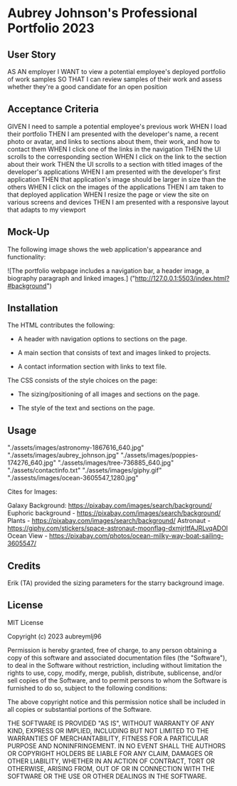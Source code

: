 # Aubrey Johnson's Professional Portfolio 2023

## User Story

AS AN employer
I WANT to view a potential employee's deployed portfolio of work samples
SO THAT I can review samples of their work and assess whether they're a good candidate for an open position

## Acceptance Criteria

GIVEN I need to sample a potential employee's previous work
WHEN I load their portfolio
THEN I am presented with the developer's name, a recent photo or avatar, and links to sections about them, their work, and how to contact them
WHEN I click one of the links in the navigation
THEN the UI scrolls to the corresponding section
WHEN I click on the link to the section about their work
THEN the UI scrolls to a section with titled images of the developer's applications
WHEN I am presented with the developer's first application
THEN that application's image should be larger in size than the others
WHEN I click on the images of the applications
THEN I am taken to that deployed application
WHEN I resize the page or view the site on various screens and devices
THEN I am presented with a responsive layout that adapts to my viewport


## Mock-Up

The following image shows the web application's appearance and functionality:

![The portfolio webpage includes a navigation bar, a header image, a biography paragraph and linked images.] ("http://127.0.0.1:5503/index.html?#background")


## Installation

The HTML contributes the following:

- A header with navigation options to sections on the page.

- A main section that consists of text and images linked to projects.

- A contact information section with links to text file.

The CSS consists of the style choices on the page:

- The sizing/positioning of all images and sections on the page.

- The style of the text and sections on the page.

## Usage

"./assets/images/astronomy-1867616_640.jpg"
"./assets/images/aubrey_johnson.jpg"
"./assets/images/poppies-174276_640.jpg"
"./assets/images/tree-736885_640.jpg"
"./assets/contactinfo.txt"
"./assets/images/giphy.gif"
"./assests/images/ocean-3605547_1280.jpg" 

Cites for Images:

Galaxy Background: https://pixabay.com/images/search/background/
Euphoric background - https://pixabay.com/images/search/background/
Plants - https://pixabay.com/images/search/background/
Astronaut - https://giphy.com/stickers/space-astronaut-moonflag-dxmjrltfAJRLvqADOl  
Ocean View - https://pixabay.com/photos/ocean-milky-way-boat-sailing-3605547/


## Credits

Erik (TA) provided the sizing parameters for the starry background image.

## License

MIT License

Copyright (c) 2023 aubreymlj96

Permission is hereby granted, free of charge, to any person obtaining a copy
of this software and associated documentation files (the "Software"), to deal
in the Software without restriction, including without limitation the rights
to use, copy, modify, merge, publish, distribute, sublicense, and/or sell
copies of the Software, and to permit persons to whom the Software is
furnished to do so, subject to the following conditions:

The above copyright notice and this permission notice shall be included in all
copies or substantial portions of the Software.

THE SOFTWARE IS PROVIDED "AS IS", WITHOUT WARRANTY OF ANY KIND, EXPRESS OR
IMPLIED, INCLUDING BUT NOT LIMITED TO THE WARRANTIES OF MERCHANTABILITY,
FITNESS FOR A PARTICULAR PURPOSE AND NONINFRINGEMENT. IN NO EVENT SHALL THE
AUTHORS OR COPYRIGHT HOLDERS BE LIABLE FOR ANY CLAIM, DAMAGES OR OTHER
LIABILITY, WHETHER IN AN ACTION OF CONTRACT, TORT OR OTHERWISE, ARISING FROM,
OUT OF OR IN CONNECTION WITH THE SOFTWARE OR THE USE OR OTHER DEALINGS IN THE
SOFTWARE.


